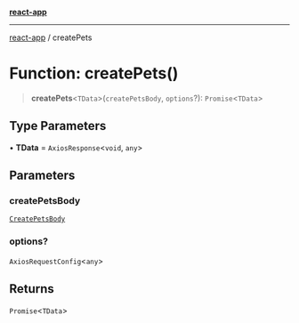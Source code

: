 [**react-app**](../README.md)

---

[react-app](../README.md) / createPets

# Function: createPets()

> **createPets**\<`TData`\>(`createPetsBody`, `options`?): `Promise`\<`TData`\>

## Type Parameters

• **TData** = `AxiosResponse`\<`void`, `any`\>

## Parameters

### createPetsBody

[`CreatePetsBody`](../type-aliases/CreatePetsBody.md)

### options?

`AxiosRequestConfig`\<`any`\>

## Returns

`Promise`\<`TData`\>
